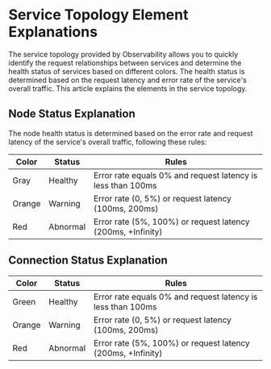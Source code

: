 # Service Topology Element Explanations

The service topology provided by Observability allows you to quickly identify the request relationships between services and determine the health status of services based on different colors. The health status is determined based on the request latency and error rate of the service's overall traffic. This article explains the elements in the service topology.

## Node Status Explanation

The node health status is determined based on the error rate and request latency of the service's overall traffic, following these rules:

| Color | Status | Rules |
| ----- | ------ | ----- |
| Gray  | Healthy | Error rate equals 0% and request latency is less than 100ms |
| Orange | Warning | Error rate (0, 5%) or request latency (100ms, 200ms) |
| Red | Abnormal | Error rate (5%, 100%) or request latency (200ms, +Infinity) |

## Connection Status Explanation

| Color | Status | Rules |
| ----- | ------ | ----- |
| Green | Healthy | Error rate equals 0% and request latency is less than 100ms |
| Orange | Warning | Error rate (0, 5%) or request latency (100ms, 200ms) |
| Red | Abnormal | Error rate (5%, 100%) or request latency (200ms, +Infinity) |
